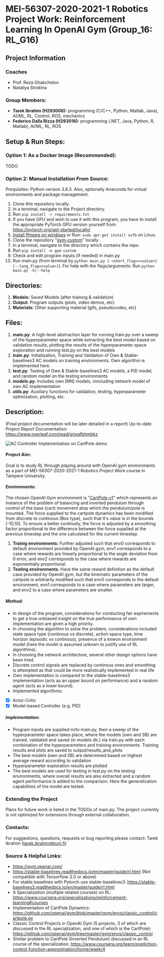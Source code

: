 # **MEI-56307-2020-2021-1 Robotics Project Work: Reinforcement Learning In OpenAI Gym (Group_16: RL_G16)**

## Project Information

### Coaches
- Prof. Reza Ghabcheloo
- Nataliya Strokina

### Group Members:
- **Tarek Ibrahim (H293006):** programming (C/C++, Python, Matlab, Java), AI/ML, RL, Control, ROS, mechanics
- **Federico Dalla Rizza (H293016):** programming (.NET, Java, Python, R, Matlab), AI/ML, RL, ROS

## Setup & Run Steps:

### Option 1: As a Docker Image (Recommended):
TODO

### Option 2: Manual Installation From Source:
Prequisites: Python version 3.8.3. Also, optionally Anaconda for virtual environments and package management.

1. Clone this repository locally.
2. In a terminal, navigate to the Project directory.
3. Run `pip install -r requirements.txt`
4. If you have GPU and wish to use it with this program, you have to install the appropriate PyTorch GPU version yourself from: https://pytorch.org/get-started/locally/
5. [Install ffmpeg on windows](https://www.wikihow.com/Install-FFmpeg-on-Windows) or Run: `sudo apt-get install xvfb` on Linux.
5. Clone the repository "[gym-custom]()" locally .
6. In a terminal, navigate to the directory which contains the repo.
7. Run `pip install -e gym-custom`
8. Check and edit program inputs (if needed) in main.py
9. Run main.py (from terminal by `python main.py [-<short_flag>=<value>] [--long_flag=<value>]`). For help with the flags/arguments: Run `python main.py -h|--help`

## Directories:

1. **Models:** Saved Models (after training & validation)
2. **Output:** Program outputs (plots, video demos, etc)
3. **Materials:** Other supporting material (gifs, pseudocodes, etc)

## Files:

1. **main.py**: A high-level abstraction layer for running train.py over a sweep of the hyperparameter space while extracting the best model based on validation results, plotting the results of the hyperparameter space exploration and running test.py on the best models
2. **train.py**: Initialization, Training and Validation of Own & Stable-baselines3 AC models on training environments. Own algorithm is implemented here.
3. **test.py**: Testing of Own & Stable-baselines3 AC models, a PID model, and random model on the testing environments 
4. **models.py**: Includes own \[NN\] models, inncluding network model of own AC implementation
5. **utils.py**: Auxiliary functions for validation, testing, hyperparameter optimization, plotting, etc.

## Description:

(Final project documentation will be later detailed in a report)
Up-to-date Project Report Documentation: https://www.overleaf.com/read/grjvqfbhmbkz

![AC Controller Implementation on CartPole demo](Project/materials/demo.gif)

#### Project Aim: 

Goal is to study RL through playing around with OpenAI gym environments as a part of MEI-56307-2020-2021-1 Robotics Project Work course in Tampere University.

#### Environments:

The chosen OpenAI Gym environment is "[CartPole-v1](https://gym.openai.com/envs/CartPole-v1/)" which represents an instance of the problem of balancing and inverted pendulum through control of the base (cart) movement atop which the pendulum/pole is mounted. The force supplied to the cartpole dynamics has been modified from discrete to continous (Box type), such that it's value is in the bounds [-10,10]. To ensure a better continuity, the force is adjusted by a smoothing factor proportional to the difference between the force supplied at the previous timestep and the one calculated for the current timestep.

1. **Trainig environments:** Further adjusted such that env0 corresponds to default environment provided by OpenAI gym, env1 corresponds to a case where rewards are linearly proportional to the angle deviation from 0 error, and env2 corresponds to the case where rewards are exponentially proportional.
2. **Testing environments**: Have the same reward definition as the default case provided by OpenAI gym, but the kinematic parameters of the cartpole is arbitrarily modified such that env0 corresponds to the default environment, evn1 corresponds to a case where parameters are larger, and env2 to a case where parameters are smaller.

##### Method:

- In design of the program, considerations for conducting fair expirements to get a true unbiased insight on the true performance of own implementation are given a high priority.
- In choosing the algorithm to solve the problem, considerations included state space type (continous vs discrete), action space type, time horizon (episodic vs continous), presence of a knwon environment model (here the model is assumed unkown to justify use of RL algorithms).
- In choosing the network architecture, several other design options have been tried.
- Discrete control signals are replaced by continous ones and smoothing is attempted as that could be more realistically implemented in real life
- Own implementation is compared to the stable-baselines3 implementation (acts as an upper bound on performance) and a random agent (acts as a lower bound).
- Implemented algorithms:
- [X] Actor-Critic
- [X] Model-based Controller (e.g. PID)

##### Implementation:

- Program inputs are supplied in/to main.py, then a sweep of the hyperparameter space takes place, where the models (own and SB) are trained, validated and saved (in models dir.) via train.py with each combination of the hyperparameters and training environments. Training results and plots are saved to output/resutls_and_plots
- The best models (own and SB) are determined based on highest average reward according to validation
- Hyperparameter exploration results are plotted
- The best models are used for testing in test.py on the testing environments, where overall results are also extracted and a random agent performance is added to the comparison. Here the generalization capabilities of the model are tested.

### Extending the Project

Plans for future work is listed in the TODOs of main.py. The project currently is not optimized for extensions through external collaboration.

### Contacts:

For suggestions, questions, requests or bug reporting please contact:
Tarek Ibrahim (tarek.ibrahim@tuni.fi)

### Source & Helpful Links:
- https://gym.openai.com/
- https://stable-baselines.readthedocs.io/en/master/guide/rl.html (Not compatible with Tensorflow 2.0 or above)
- For stable baselines with Pytorch use stable-baselines3: https://stable-baselines3.readthedocs.io/en/master/guide/rl.html 
- A Specialization (multiple related courses) on RL: https://www.coursera.org/specializations/reinforcement-learning#courses
- Implementation of CartPole Dynamics: https://github.com/openai/gym/blob/master/gym/envs/classic_control/cartpole.py
- Classic Control Projects in OpenAI Gym (5 projects, 3 of which are discussed in the RL specialization, and one of which is the CartPole): https://github.com/openai/gym/tree/master/gym/envs/classic_control
- Similar problem to CartPole (Inverted Pendulum) discussed in an RL course of the specialization: https://www.coursera.org/learn/prediction-control-function-approximation/home/week/4